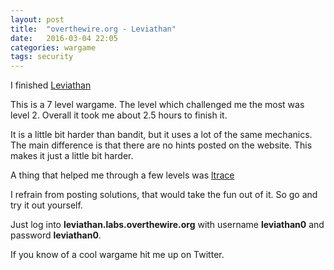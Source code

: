 ```yaml
---
layout: post
title:  "overthewire.org - Leviathan"
date:   2016-03-04 22:05
categories: wargame
tags: security
---
```


I finished [Leviathan](http://overthewire.org/wargames/leviathan/)

This is a 7 level wargame. The level which challenged me the most was level 2. Overall it took me about 2.5 hours to finish it.

It is a little bit harder than bandit, but it uses a lot of the same mechanics.
The main difference is that there are no hints posted on the website. This makes
it just a little bit harder.

A thing that helped me through a few levels was [ltrace](http://man7.org/linux/man-pages/man1/ltrace.1.html)

I refrain from posting solutions, that would take the fun out of it. So go and try it out yourself.

Just log into **leviathan.labs.overthewire.org** with username **leviathan0** and
password **leviathan0**.

If you know of a cool wargame hit me up on Twitter.

